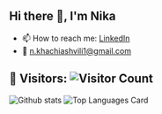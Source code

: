 ## Hi there 👋, I'm Nika

- 📫 How to reach me: [LinkedIn](https://www.linkedin.com/in/nika-khachiashvili/)
- :email: n.khachiashvili1@gmail.com

## 👥 Visitors: ![Visitor Count](https://profile-counter.glitch.me/xnick7x/count.svg)


![Github stats](https://github-readme-stats.vercel.app/api?username=xnick7x&theme=highcontrast&show_icons=true&count_private=true)
![Top Languages Card](https://github-readme-stats.vercel.app/api/top-langs/?username=xnick7x&layout=compact)
 
